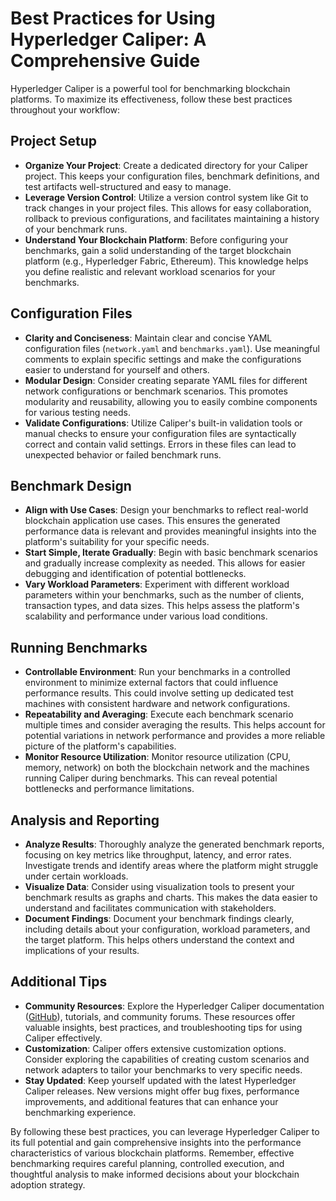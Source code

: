 # Best Practices for Using Hyperledger Caliper: A Comprehensive Guide

Hyperledger Caliper is a powerful tool for benchmarking blockchain platforms. To maximize its effectiveness, follow these best practices throughout your workflow:

## Project Setup

- **Organize Your Project**: Create a dedicated directory for your Caliper project. This keeps your configuration files, benchmark definitions, and test artifacts well-structured and easy to manage.
- **Leverage Version Control**: Utilize a version control system like Git to track changes in your project files. This allows for easy collaboration, rollback to previous configurations, and facilitates maintaining a history of your benchmark runs.
- **Understand Your Blockchain Platform**: Before configuring your benchmarks, gain a solid understanding of the target blockchain platform (e.g., Hyperledger Fabric, Ethereum). This knowledge helps you define realistic and relevant workload scenarios for your benchmarks.

## Configuration Files

- **Clarity and Conciseness**: Maintain clear and concise YAML configuration files (`network.yaml` and `benchmarks.yaml`). Use meaningful comments to explain specific settings and make the configurations easier to understand for yourself and others.
- **Modular Design**: Consider creating separate YAML files for different network configurations or benchmark scenarios. This promotes modularity and reusability, allowing you to easily combine components for various testing needs.
- **Validate Configurations**: Utilize Caliper's built-in validation tools or manual checks to ensure your configuration files are syntactically correct and contain valid settings. Errors in these files can lead to unexpected behavior or failed benchmark runs.

## Benchmark Design

- **Align with Use Cases**: Design your benchmarks to reflect real-world blockchain application use cases. This ensures the generated performance data is relevant and provides meaningful insights into the platform's suitability for your specific needs.
- **Start Simple, Iterate Gradually**: Begin with basic benchmark scenarios and gradually increase complexity as needed. This allows for easier debugging and identification of potential bottlenecks.
- **Vary Workload Parameters**: Experiment with different workload parameters within your benchmarks, such as the number of clients, transaction types, and data sizes. This helps assess the platform's scalability and performance under various load conditions.

## Running Benchmarks

- **Controllable Environment**: Run your benchmarks in a controlled environment to minimize external factors that could influence performance results. This could involve setting up dedicated test machines with consistent hardware and network configurations.
- **Repeatability and Averaging**: Execute each benchmark scenario multiple times and consider averaging the results. This helps account for potential variations in network performance and provides a more reliable picture of the platform's capabilities.
- **Monitor Resource Utilization**: Monitor resource utilization (CPU, memory, network) on both the blockchain network and the machines running Caliper during benchmarks. This can reveal potential bottlenecks and performance limitations.

## Analysis and Reporting

- **Analyze Results**: Thoroughly analyze the generated benchmark reports, focusing on key metrics like throughput, latency, and error rates. Investigate trends and identify areas where the platform might struggle under certain workloads.
- **Visualize Data**: Consider using visualization tools to present your benchmark results as graphs and charts. This makes the data easier to understand and facilitates communication with stakeholders.
- **Document Findings**: Document your benchmark findings clearly, including details about your configuration, workload parameters, and the target platform. This helps others understand the context and implications of your results.

## Additional Tips

- **Community Resources**: Explore the Hyperledger Caliper documentation ([GitHub](https://github.com/hyperledger/caliper)), tutorials, and community forums. These resources offer valuable insights, best practices, and troubleshooting tips for using Caliper effectively.
- **Customization**: Caliper offers extensive customization options. Consider exploring the capabilities of creating custom scenarios and network adapters to tailor your benchmarks to very specific needs.
- **Stay Updated**: Keep yourself updated with the latest Hyperledger Caliper releases. New versions might offer bug fixes, performance improvements, and additional features that can enhance your benchmarking experience.

By following these best practices, you can leverage Hyperledger Caliper to its full potential and gain comprehensive insights into the performance characteristics of various blockchain platforms. Remember, effective benchmarking requires careful planning, controlled execution, and thoughtful analysis to make informed decisions about your blockchain adoption strategy.

